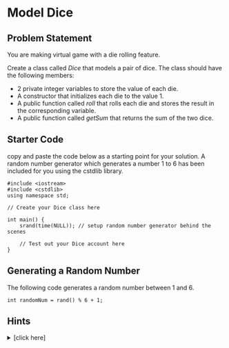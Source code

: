 # Model Dice
## Problem Statement
You are making virtual game with a die rolling feature.

Create a class called *Dice* that models a pair of dice. The class should have the following members:
- 2 private integer variables to store the value of each die.
- A constructor that initializes each die to the value 1.
- A public function called *roll* that rolls each die and stores the result in the corresponding variable.
- A public function called *getSum* that returns the sum of the two dice.

## Starter Code
copy and paste the code below as a starting point for your solution. A random number generator which generates a number 1 to 6 has been included for you using the cstdlib library.
```{c++}
#include <iostream>
#include <cstdlib>
using namespace std;

// Create your Dice class here

int main() {
    srand(time(NULL)); // setup random number generator behind the scenes

    // Test out your Dice account here
}
```

## Generating a Random Number
The following code generates a random number between 1 and 6.
```{c++}
int randomNum = rand() % 6 + 1;
```
## Hints
<details>
<summary>[click here]</summary>

1. Create the class definition for Dice.
```{c++}
class Dice {
    // Your code goes here
};
```
2. Create space for private and public members.
```{c++}
class Dice {
    public:
        // public members here
    private:
        // private members here
};
```
3. Add class variables for the value of each die.
```{c++}
class Dice {
    public:
        // public members here
    private:
        int _die1;
        int _die2;
};
```
4. Add a constructor that initializes each die to the value 1
5. Add a public function called *roll* that rolls each die and stores the result in the corresponding variable.
6. Add a public function called *getSum* that returns the sum of the two dice.
</details>
<br>
